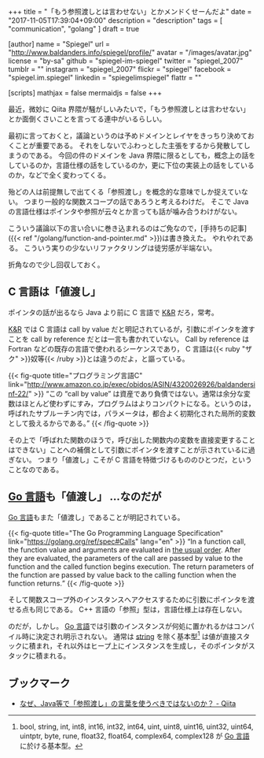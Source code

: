 +++
title = "「もう参照渡しとは言わせない」とかメンドくせーんだよ"
date =  "2017-11-05T17:39:04+09:00"
description = "description"
tags        = [ "communication", "golang" ]
draft = true

[author]
  name      = "Spiegel"
  url       = "http://www.baldanders.info/spiegel/profile/"
  avatar    = "/images/avatar.jpg"
  license   = "by-sa"
  github    = "spiegel-im-spiegel"
  twitter   = "spiegel_2007"
  tumblr    = ""
  instagram = "spiegel_2007"
  flickr    = "spiegel"
  facebook  = "spiegel.im.spiegel"
  linkedin  = "spiegelimspiegel"
  flattr    = ""

[scripts]
  mathjax = false
  mermaidjs = false
+++

最近，微妙に Qiita 界隈が騒がしいみたいで，「もう参照渡しとは言わせない」とか面倒くさいことを言ってる連中がいるらしい。

最初に言っておくと，議論というのは予めドメインとレイヤをきっちり決めておくことが重要である。
それをしないでふわっとした主張をするから発散してしまうのである。
今回の件のドメインを Java 界隈に限るとしても，概念上の話をしているのか，言語仕様の話をしているのか，更に下位の実装上の話をしているのか，などで全く変わってくる。

殆どの人は前提無しで出てくる「参照渡し」を概念的な意味でしか捉えていない。
つまり一般的な関数スコープの話であろうと考えるわけだ。
そこで Java の言語仕様はポインタや参照が云々とか言っても話が噛み合うわけがない。

こういう議論以下の言い合いに巻き込まれるのはご免なので，[手持ちの記事]({{< ref "/golang/function-and-pointer.md" >}})は書き換えた。
やれやれである。
こういう実りの少ないリファクタリングは徒労感が半端ない。

折角なので少し回収しておく。

## C 言語は「値渡し」

ポインタの話が出るなら Java より前に C 言語で [K&R] だろ，常考。

[K&R] では C 言語は call by value だと明記されているが，引数にポインタを渡すことを call by reference だとは一言も書かれていない。
Call by reference は Fortran などの既存の言語で使われるシーケンスであり， C 言語は{{< ruby "ザク" >}}奴等{{< /ruby >}}とは違うのだよ，と謳っている。

{{< fig-quote title="プログラミング言語C" link="http://www.amazon.co.jp/exec/obidos/ASIN/4320026926/baldandersinf-22/" >}}
<q>この “call by value” は資産であり負債ではない。通常は余分な変数はほとんど使わずにすみ，プログラムはよりコンパクトになる。というのは，呼ばれたサブルーチン内では，パラメータは，都合よく初期化された局所的変数として扱えるからである。</q>
{{< /fig-quote >}}

その上で「呼ばれた関数のほうで，呼び出した関数内の変数を直接変更することはできない」ことへの補償として引数にポインタを渡すことが示されているに過ぎない。
つまり「値渡し」こそが C 言語を特徴づけるもののひとつだ，ということなのである。


## [Go 言語]も「値渡し」 ...なのだが

[Go 言語]もまた「値渡し」であることが明記されている。

{{< fig-quote title="The Go Programming Language Specification" link="https://golang.org/ref/spec#Calls" lang="en" >}}
<q>In a function call, the function value and arguments are evaluated in <a href="https://golang.org/ref/spec#Order_of_evaluation">the usual order</a>. After they are evaluated, the parameters of the call are passed by value to the function and the called function begins execution. The return parameters of the function are passed by value back to the calling function when the function returns.</q>
{{< /fig-quote >}}

そして関数スコープ外のインスタンスへアクセスするために引数にポインタを渡せる点も同じである。
C++ 言語の「参照」型は，言語仕様上は存在しない。

のだが，しかし。
[Go 言語]では引数のインスタンスが何処に置かれるかはコンパイル時に決定され明示されない。
通常は [string] を除く基本型[^bt1] は値が直接スタックに積まれ，それ以外はヒープ上にインスタンスを生成し，そのポインタがスタックに積まれる。

[^bt1]: bool, string, int, int8, int16, int32, int64, uint, uint8, uint16, uint32, uint64, uintptr, byte, rune, float32, float64, complex64, complex128 が [Go 言語]に於ける基本型。























## ブックマーク

- [なぜ、Java等で「参照渡し」の言葉を使うべきではないのか？ - Qiita](https://qiita.com/raccy/items/59a6ac6c818918dd9651)

[K&R]: http://www.amazon.co.jp/exec/obidos/ASIN/4320026926/baldandersinf-22/ "プログラミング言語C 第2版 ANSI規格準拠 | B.W. カーニハン, D.M. リッチー, 石田 晴久 |本 | 通販 | Amazon"
[Go 言語]: https://golang.org/ "The Go Programming Language"
[string]: http://golang.org/ref/spec#String_types
